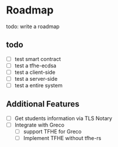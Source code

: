 # Roadmap

todo: write a roadmap

## todo

- [ ] test smart contract
- [ ] test a tfhe-ecdsa
- [ ] test a client-side
- [ ] test a server-side
- [ ] test a entire system

## Additional Features

- [ ] Get students information via TLS Notary
- [ ] Integrate with Greco
  - [ ] support TFHE for Greco
  - [ ] Implement TFHE without tfhe-rs
